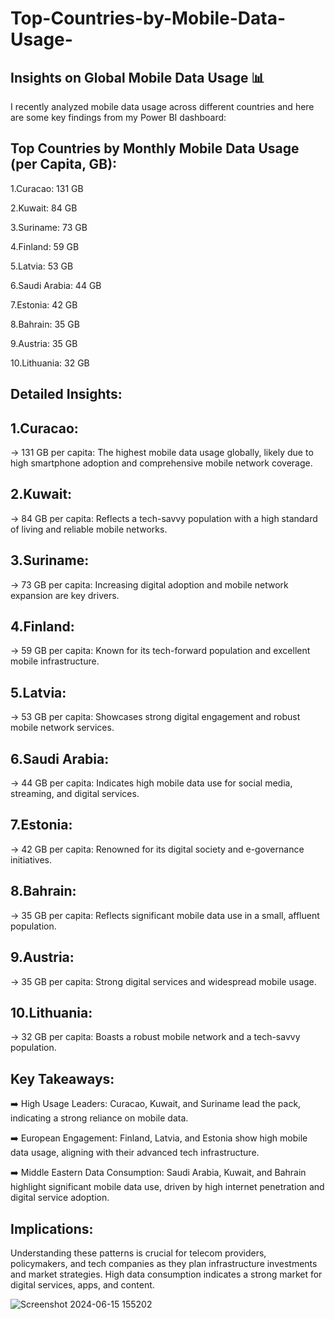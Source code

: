 # Top-Countries-by-Mobile-Data-Usage-

## Insights on Global Mobile Data Usage 📊

I recently analyzed mobile data usage across different countries and here are some key findings from my Power BI dashboard:


## Top Countries by Monthly Mobile Data Usage (per Capita, GB):

1.Curacao: 131 GB

2.Kuwait: 84 GB

3.Suriname: 73 GB

4.Finland: 59 GB

5.Latvia: 53 GB

6.Saudi Arabia: 44 GB

7.Estonia: 42 GB

8.Bahrain: 35 GB

9.Austria: 35 GB

10.Lithuania: 32 GB


## Detailed Insights:

## 1.Curacao:

→ 131 GB per capita: The highest mobile data usage globally, likely due to high smartphone adoption and comprehensive mobile network coverage.

## 2.Kuwait:

→ 84 GB per capita: Reflects a tech-savvy population with a high standard of living and reliable mobile networks.

## 3.Suriname:

→ 73 GB per capita: Increasing digital adoption and mobile network expansion are key drivers.

## 4.Finland:

→ 59 GB per capita: Known for its tech-forward population and excellent mobile infrastructure.

## 5.Latvia:

→ 53 GB per capita: Showcases strong digital engagement and robust mobile network services.

## 6.Saudi Arabia:

→ 44 GB per capita: Indicates high mobile data use for social media, streaming, and digital services.

## 7.Estonia:

→ 42 GB per capita: Renowned for its digital society and e-governance initiatives.

## 8.Bahrain:

→ 35 GB per capita: Reflects significant mobile data use in a small, affluent population.

## 9.Austria:

→ 35 GB per capita: Strong digital services and widespread mobile usage.

## 10.Lithuania:

→ 32 GB per capita: Boasts a robust mobile network and a tech-savvy population.


## Key Takeaways:

 ➡️ High Usage Leaders: Curacao, Kuwait, and Suriname lead the pack, indicating a strong reliance on mobile data.
 
 ➡️ European Engagement: Finland, Latvia, and Estonia show high mobile data usage, aligning with their advanced tech infrastructure.
 
 ➡️ Middle Eastern Data Consumption: Saudi Arabia, Kuwait, and Bahrain highlight significant mobile data use, driven by high internet penetration and digital service adoption.


 ## Implications:

 Understanding these patterns is crucial for telecom providers, policymakers, and tech companies as they plan infrastructure investments and market strategies. High data consumption indicates a strong market for digital services, apps, and content.

 ![Screenshot 2024-06-15 155202](https://github.com/AdapalaNaveenKumar/Top-Countries-by-Mobile-Data-Usage-/assets/114572337/6fd67a6d-3979-4b83-8b80-6892f45554b3)
